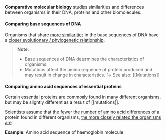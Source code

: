 **Comparative molecular biology** studies similarities and differences between organisms in their DNA, proteins and other biomolecules.

#### Comparing base sequences of DNA
Organisms that share <u>more
similarities</u> in the base sequences of DNA have a <u>closer evolutionary / phylogenetic relationship</u>.

> **Note**:
> - Base sequences of DNA determines the characteristics of organisms.
> - Mutations affect the amino sequence of protein produced and may result in change in characteristics.
> ↪️ See also: [[Mutations]]

#### Comparing amino acid sequences of essential proteins
Certain essential proteins are commonly found in many different organisms, but may be slightly different as a result of [[mutations]].

Scientists assume that <u>the fewer the number of amino acid differences</u> of a protein found in different organisms, <u>the more closely related the organisms are</u>.

**Example**: Amino acid sequence of haemoglobin molecule
